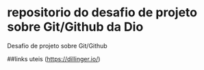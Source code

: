 # repositorio do desafio de projeto sobre Git/Github da Dio

Desafio de projeto sobre Git/Github

##links uteis
(https://dillinger.io/)

